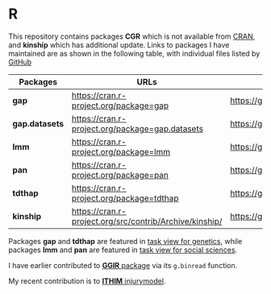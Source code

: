 # R

This repository contains packages **CGR** which is not available from  [CRAN](http://cran.r-project.org), and **kinship** which has additional update. Links to packages I have maintained  are as shown in the following table, with individual files listed by [GitHub](https://github.com/cran)

**Packages** | URLs | Files
--------|---------------------------------------------|----------------------------
**gap** | https://cran.r-project.org/package=gap      | https://github.com/cran/gap
**gap.datasets** | https://cran.r-project.org/package=gap.datasets | https://github.com/cran/gap.datasets
**lmm** | https://cran.r-project.org/package=lmm      | https://github.com/cran/lmm
**pan** | https://cran.r-project.org/package=pan      | https://github.com/cran/pan
**tdthap**  | https://cran.r-project.org/package=tdthap | https://github.com/cran/tdthap
**kinship** | https://cran.r-project.org/src/contrib/Archive/kinship/ | https://github.com/cran/kinship

Packages **gap** and **tdthap** are featured in [task view for genetics](https://cran.r-project.org/web/views/Genetics.html), while packages **lmm** and **pan** are featured in [task view for social sciences](https://cran.r-project.org/web/views/SocialSciences.html).
 
I have earlier contributed to [**GGIR** package](https://cran.r-project.org/package=GGIR) via its `g.binread` function.

My recent contribution is to [**ITHIM** injurymodel](https://github.com/ithim/injurymodel).
